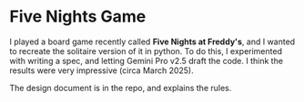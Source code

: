 # Five Nights Game

I played a board game recently called **Five Nights at Freddy's**, and I wanted to recreate the solitaire version
of it in python.  To do this, I experimented with writing a spec, and letting Gemini Pro v2.5 draft the code. 
I think the results were very impressive (circa March 2025).

The design document is in the repo, and explains the rules.

